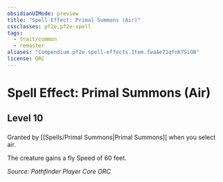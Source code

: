 ```yaml
---
obsidianUIMode: preview
title: "Spell Effect: Primal Summons (Air)"
cssclasses: pf2e,pf2e-spell
tags:
  - trait/common
  - remaster
aliases: "Compendium.pf2e.spell-effects.Item.fwaAe71qfnK7SiOB"
license: ORC
---
```

# Spell Effect: Primal Summons (Air)
## Level 10
### 






Granted by [[Spells/Primal Summons|Primal Summons]] when you select air.

The creature gains a fly Speed of 60 feet.

*Source: Pathfinder Player Core*
*ORC*